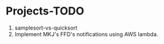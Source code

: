 # Projects-TODO

1. samplesort-vs-quicksort
2. Implement MKJ's FFD's notifications using AWS lambda.
